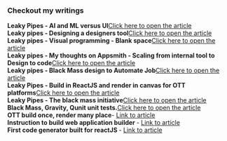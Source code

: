 <div style="display:none">
Hello,

I am Vetrivel Shanmugam. I am a developer based in Bangalore, India.

I started showing interests in open source project years back, the day I found **codeceptJS** tool. I was working in a project where we wrote E2E tests using it. I made a contribution to it which helped us to write tests with lesser code. 

**Less code is fun** and I exercised with lot of ideas that can minimse coding task for business problems, computation problems and software problems but that wasn't the field I was in, so I showed interest in front end tools that generates code and then I found IBM rational rose. I took some design ideas from it, I moved forward in years, researched on tools that match our current trend, picked up ideas from several tools that had what I wanted, I put them all together and built ui-editor. It is a concept tool for front end web development, it can **generate the code in reactJS**. It started out as an experiment and now it has become my hobby. I am currently working on a design tool within it, having code generation in place, it will be exciting to see a design being exported to code.

I have spent 2+ years building it and more than that to learn shortcuts, it was fun. I wanted to apply the things I learnt from ui-editor to AI. Like why not build a builder that helps to build neural networks by drawing on a canvas and fire it up? and more ideas started to show up. Spending time on frontend pays me, and investing time for AI is not ideal so I started writing instead of coding. I wrote some simple ideas, implementation designs to try with AI and it occured to me that ML and AI consumes 3-4 years of human brain, which isn't ideal. So I went for alternatives to mathematical model which was unrealistic and wrote **fictional concepts such as neural fluid, neural OS, light as fluid**. The alternative to mathematical model is to go with microfluidics, apply it together with the power of light and I called it neural fluid and an OS with neural fluid in it, I called it neural OS. The writings are in its very early stage, needs rewriting and you can find about it in artificial-intelligence repo. A fantasy in my mind is to plug a neural os pendrive to a computer and enjoy the show.

  <a href="https://raw.githubusercontent.com/imvetri/imvetri/master/vetrivel_a_computer_designing_itself_by_creating_an_exploded_vi_b096c96f-3773-4e03-a4d8-8abe7ec34588.png">
    <img   style=" display: block;margin-left: auto;margin-right: auto;width: 50%;"src="https://raw.githubusercontent.com/imvetri/imvetri/master/vetrivel_a_computer_designing_itself_by_creating_an_exploded_vi_b096c96f-3773-4e03-a4d8-8abe7ec34588.png">
  </a>
</div>

<h3>Checkout my writings</h3>
<b>Leaky Pipes - AI and ML versus UI</b><a href="https://www.linkedin.com/pulse/leaky-pipes-ai-ml-versus-ui-vetrivel-shanmugam">Click here to open the article</a>
<br/>
<b>Leaky pipes - Designing a designers tool</b><a href="https://www.linkedin.com/pulse/leaky-pipes-designing-designers-tool-vetrivel-shanmugam">Click here to open the article</a>
<br/>
<b>Leaky pipes - Visual programming - Blank space</b><a href="https://www.linkedin.com/pulse/leaky-pipes-visual-programming-blank-space-vetrivel-shanmugam/">Click here to open the article</a>
<br/>
<b>Leaky pipes - My thoughts on Appsmith - Scaling from internal tool to Design to code</b><a href="https://www.linkedin.com/pulse/leaky-pipes-design-code-vetrivel-shanmugam/">Click here to open the article</a>
<br/>
<b>Leaky pipes - Black Mass design to Automate Job</b><a href="https://www.linkedin.com/pulse/leaky-pipes-black-mass-design-automate-job-vetrivel-shanmugam">Click here to open the article</a>
<br/>
<b>Leaky Pipes - Build in ReactJS and render in canvas for OTT platforms</b><a href="https://www.linkedin.com/pulse/leaky-pipes-build-reactjs-render-canvas-ott-vetrivel-shanmugam">Click here to open the article</a>
<br/>
<b>Leaky Pipes - The black mass initiative</b><a href="https://www.linkedin.com/pulse/leaky-pipes-black-mass-initiative-vetrivel-shanmugam/">Click here to open the article</a>
<br/>
<b>Black Mass, Gravity, Qunit unit tests.</b><a href="https://www.linkedin.com/pulse/black-mass-gravity-qunit-unit-tests-vetrivel-shanmugam/">Click here to open the article</a>
<br/>
<b>OTT build once, render many place</b>- <a href="https://www.linkedin.com/pulse/leaky-pipes-build-reactjs-render-canvas-ott-vetrivel-shanmugam">Link to article</a>
<br/>
<b>Instruction to build web application builder </b>- <a href="https://www.linkedin.com/pulse/instructions-build-web-application-builder-vetrivel-shanmugam/">Link to article</a>
<br/>
<b>First code generator built for reactJS </b>- <a href="https://www.linkedin.com/pulse/first-code-generator-built-reactjs-vetrivel-shanmugam/">Link to article</a>              
<br/>
